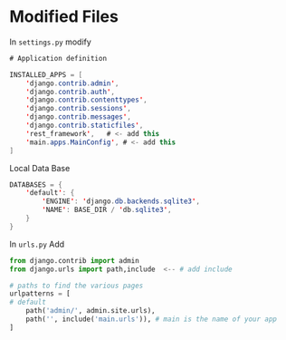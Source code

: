 # Modified Files

In ```settings.py``` modify 

```java
# Application definition

INSTALLED_APPS = [
    'django.contrib.admin',
    'django.contrib.auth',
    'django.contrib.contenttypes',
    'django.contrib.sessions',
    'django.contrib.messages',
    'django.contrib.staticfiles',
    'rest_framework',   # <- add this
    'main.apps.MainConfig', # <- add this
]
```
Local Data Base

```java
DATABASES = {
    'default': {
        'ENGINE': 'django.db.backends.sqlite3',
        'NAME': BASE_DIR / 'db.sqlite3',
    }
}
```
In ```urls.py``` Add

```python
from django.contrib import admin
from django.urls import path,include  <-- # add include

# paths to find the various pages 
urlpatterns = [
# default 
    path('admin/', admin.site.urls),
    path('', include('main.urls')), # main is the name of your app 
]
```
